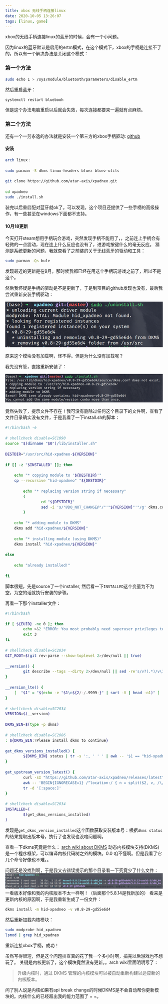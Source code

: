```yaml
---
title: xbox 无线手柄连接linux
date: 2020-10-05 13:26:07
tags: [linux, game]
---
```


xbox的无线手柄连接linux的蓝牙的时候，会有一个小问题。
<!--more-->

因为linux的蓝牙默认是启用的ertm模式，在这个模式下，xbox的手柄是连接不了的，所以有一个解决办法是关闭这个模式：

### 第一个方法
```sh
sudo echo 1 > /sys/module/bluetooth/parameters/disable_ertm
```
然后重启蓝牙：
```sh
systemctl restart bluebooh
```
但是这个办法电脑重启以后就会失效，每次连接都要来一遍就有点麻烦。

### 第二个方法
还有一个一劳永逸的办法就是安装一个第三方的xbox手柄驱动:
[github](https://github.com/atar-axis/xpadneo)

#### 安装
```sh
arch linux：

sudo pacman -S dkms linux-headers bluez bluez-utils

git clone https://github.com/atar-axis/xpadneo.git

cd xpadneo
sudo ./install.sh
```
装完以后重启配对蓝牙就ok了。可以发现，这个项目还提供了一些手柄的高级操作，有一些甚至在windows下面都不支持。

#### 10月18更新

今天打开steam想用手柄玩会游戏，突然发现手柄不能用了，，之前连上手柄会有轻微的一点震动，现在连上什么反应也没有了，进游戏按键什么的毫无反应。
猜测是系统更新的问题，我就查看了之前装的关于无线蓝牙的驱动和工具：
```sh
sudo pacman -Qs bule
```
发现最近的更新是在9月，那时候我都已经在用这个手柄玩游戏之前了，所以不是这个。

然后我怀疑是手柄的驱动是不是更新了，于是到项目的github发现也没有，最后我尝试重新安装手柄驱动：

![uninstall](./xbox-无线手柄连接linux/uninstall.png)

原来这个模块没有加载啊，怪不得。但是为什么没有加载呢？

我先没有管，直接重新安装了：

![install](./xbox-无线手柄连接linux/install.png)

竟然失败了，提示文件不存在！我可没有删除过任何这个目录下的文件啊，查看了文件目录确实没有文件，于是我看了一下install.sh的脚本：
```bash
#!/bin/bash -e

# shellcheck disable=SC1090
source "$(dirname "$0")/lib/installer.sh"

DESTDIR="/usr/src/hid-xpadneo-${VERSION}"

if [[ -z "$INSTALLED" ]]; then

    echo "* copying module to '${DESTDIR}'"
    cp --recursive "hid-xpadneo" "${DESTDIR}"

        echo "* replacing version string if necessary"
        (
                cd "${DESTDIR}"
                sed -i 's/"@DO_NOT_CHANGE@"/"'"${VERSION}"'"/g' dkms.conf src/hid-xpadneo.c
        )

    echo "* adding module to DKMS"
    dkms add "hid-xpadneo/${VERSION}"

    echo "* installing module (using DKMS)"
    dkms install "hid-xpadneo/${VERSION}"

else

    echo "already installed!"

fi
```
脚本很短，先是source了一个installer, 然后看一下`INSTALLED`这个变量为不为空，为空的话就执行安装的步骤。

再看一下那个installer文件：
```bash
#!/bin/bash

if [ ${EUID} -ne 0 ]; then
        echo >&2 "ERROR: You most probably need superuser privileges to use this script, please run me via sudo!"
        exit 3
fi

# shellcheck disable=SC2034
GIT_ROOT=$(git rev-parse --show-toplevel 2>/dev/null || true)

__version() {
        git describe --tags --dirty 2>/dev/null || sed -re's/v?(.*)/v\1/' "$(dirname "${BASH_SOURCE[0]}")/../VERSION"
}

__version_lte() {
    [  "$1" = "$(echo -e "$1\n${2/-/.9999-}" | sort -V | head -n1)" ]
}

# shellcheck disable=SC2034
VERSION=$(__version)

DKMS_BIN=$(type -p dkms)

# shellcheck disable=SC2086
: ${DKMS_BIN:?Please install dkms to continue}

get_dkms_versions_installed() {
        ${DKMS_BIN} status | tr -s ':, ' ' ' | awk -- '$1 == "hid-xpadneo" { print $2 }' | sort -nu
}

get_upstream_version_latest() {
        curl -sI "https://github.com/atar-axis/xpadneo/releases/latest" | \
        awk -- 'BEGIN{IGNORECASE=1} /^location:/ { n = split($2, v, /\//); print v[n]; exit }' | \
        tr -d '[:space:]'
}

# shellcheck disable=SC2034
INSTALLED=(
        $(get_dkms_versions_installed)
)
```
发现是`get_dkms_version_installed`这个函数获取安装版本号：根据`dkms status`的结果提取出版本号，执行了也发现也没啥问题啊。

查看一下dkms究竟是什么：
[arch wiki about DKMS](https://wiki.archlinux.org/index.php/Dynamic_Kernel_Module_Support)
动态内核模块支持(DKMS) 是一个程序框架，可以编译内核代码树之外的模块。0.0 咱不懂啊。但是我看了它几个命令好像也不难。。

问题还是没找到啊，于是我又去错误提示的那个目录看一下究竟少了什么文件：
![ls](./xbox-无线手柄连接linux/kernel.png)
一看版本好像和我的内核版本不太一样啊！（后面那个5.8.14是我新加的）
看来是更新内核的原因啊，于是我重新生成了一份文件：
```sh
dkms install -m hid-xpadneo -v v0.8-29-gd55e6d4
```
然后重新加载内核模块：
```sh
sudo modprobe hid_xpadneo
lsmod | grep hid_xpadneo
```
重新连接xbox手柄，成功！

虽然写得很短，但是这个问题排查真的花了我一个多小时啊，搞完以后游戏也不想玩了。 关键是内核更新了，这个模块竟然没有更新。。arch wiki里面明明写了：
> 升级内核时，通过 DKMS 管理的内核模块可以被自动重新构建以适应新的内核版本。

问了别人说是内核如果有api break change的时候DKMS是不会自动帮你更新模块的。内核什么的已经超出我的能力范围了 = =。